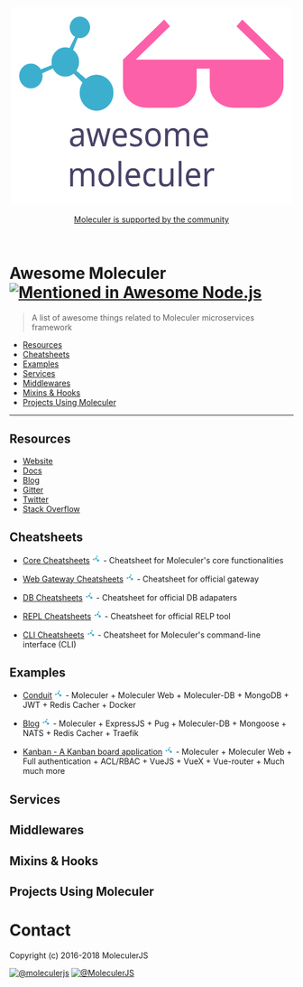 <div align="center">
	<img width="500" height="350" src="media/awesome_moleculer.svg" alt="logo of awesome-moleculer repository">
	<br>
	<p>
		<a href="https://moleculer.services/support.html">Moleculer is supported by the community</a>
	</p>
	<br>
</div>

# Awesome Moleculer [![Mentioned in Awesome Node.js](https://awesome.re/mentioned-badge.svg)](https://github.com/sindresorhus/awesome-nodejs)

>A list of awesome things related to Moleculer microservices framework

- [Resources](#resources)
- [Cheatsheets](#cheatsheets)
- [Examples](#examples)
- [Services](#services)
- [Middlewares](#middlewares)
- [Mixins & Hooks](#mixins--hooks)
- [Projects Using Moleculer](#projects-using-moleculer)

--------

## Resources
- [Website](https://moleculer.services/)
- [Docs](https://moleculer.services/docs)
- [Blog](https://medium.com/moleculer)
- [Gitter](https://gitter.im/moleculerjs/moleculer)
- [Twitter](https://twitter.com/MoleculerJS)
- [Stack Overflow](https://stackoverflow.com/questions/tagged/moleculer)


## Cheatsheets
- [Core Cheatsheets](https://github.com/moleculerjs/moleculer-cheatsheets/blob/master/moleculer.js) ![Official Moleculer Module](media/moleculer-tiny.png) - Cheatsheet for Moleculer's core functionalities

- [Web Gateway Cheatsheets](https://github.com/moleculerjs/moleculer-cheatsheets/blob/master/moleculer-web.js) ![Official Moleculer Module](media/moleculer-tiny.png) - Cheatsheet for official gateway

- [DB Cheatsheets](https://github.com/moleculerjs/moleculer-cheatsheets/blob/master/moleculer-db.js) ![Official Moleculer Module](media/moleculer-tiny.png) - Cheatsheet for official DB adapaters

- [REPL Cheatsheets](https://github.com/moleculerjs/moleculer-cheatsheets/blob/master/moleculer-repl.sh) ![Official Moleculer Module](media/moleculer-tiny.png) - Cheatsheet for official RELP tool

- [CLI Cheatsheets](https://github.com/moleculerjs/moleculer-cheatsheets/blob/master/moleculer-cli.sh) ![Official Moleculer Module](media/moleculer-tiny.png) - Cheatsheet for Moleculer's command-line interface (CLI)

## Examples

- [Conduit](https://github.com/moleculerjs/moleculer-examples/tree/master/conduit) ![Official Moleculer Module](media/moleculer-tiny.png) -  Moleculer + Moleculer Web + Moleculer-DB + MongoDB + JWT + Redis Cacher + Docker

- [Blog](https://github.com/moleculerjs/moleculer-examples/tree/master/blog) ![Official Moleculer Module](media/moleculer-tiny.png) - Moleculer + ExpressJS + Pug + Moleculer-DB + Mongoose + NATS + Redis Cacher + Traefik

- [Kanban - A Kanban board application](https://github.com/icebob/kantab) ![Official Moleculer Module](media/moleculer-tiny.png) - Moleculer + Moleculer Web + Full authentication + ACL/RBAC + VueJS + VueX + Vue-router + Much much more

## Services


## Middlewares


## Mixins & Hooks


## Projects Using Moleculer


# Contact
Copyright (c) 2016-2018 MoleculerJS

[![@moleculerjs](https://img.shields.io/badge/github-moleculerjs-green.svg)](https://github.com/moleculerjs) [![@MoleculerJS](https://img.shields.io/badge/twitter-MoleculerJS-blue.svg)](https://twitter.com/MoleculerJS)
